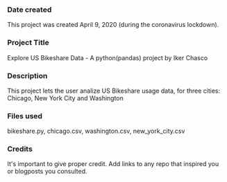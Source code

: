 ### Date created
This project was created April 9, 2020 (during the coronavirus lockdown).

### Project Title
Explore US Bikeshare Data - A python(pandas) project by Iker Chasco

### Description
This project lets the user analize US Bikeshare usage data, for three cities: Chicago, New York City and Washington

### Files used
bikeshare.py, chicago.csv, washington.csv, new_york_city.csv

### Credits
It's important to give proper credit. Add links to any repo that inspired you or blogposts you consulted.
